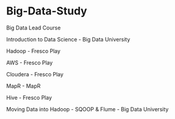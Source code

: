 # Big-Data-Study
Big Data Lead Course

Introduction to Data Science - Big Data University

Hadoop - Fresco Play

AWS - Fresco Play

Cloudera - Fresco Play

MapR - MapR

Hive - Fresco Play

Moving Data into Hadoop - SQOOP & Flume - Big Data University
